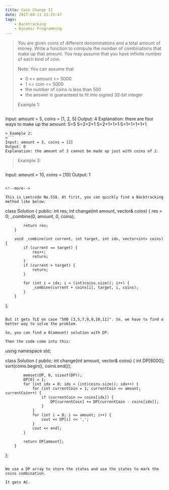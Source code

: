 ```yaml
---
title: Coin Change II
date: 2017-04-11 22:25:47
tags:
    - Backtracking
    - Dynamic Programming
---
```


> You are given coins of different denominations and a total amount of money. Write a function to compute the number of combinations that make up that amount. You may assume that you have infinite number of each kind of coin.
>
> Note: You can assume that
>
> + 0 <= amount <= 5000
> + 1 <= coin <= 5000
> + the number of coins is less than 500
> + the answer is guaranteed to fit into signed 32-bit integer
>
> Example 1:
>```
Input: amount = 5, coins = [1, 2, 5]
Output: 4
Explanation: there are four ways to make up the amount:
5=5
5=2+2+1
5=2+1+1+1
5=1+1+1+1+1
```
> Example 2:
>```
Input: amount = 3, coins = [2]
Output: 0
Explanation: the amount of 3 cannot be made up just with coins of 2.
```
> Example 3:
>```
Input: amount = 10, coins = [10]
Output: 1
```

<!--more-->

This is Leetcode No.518. At first, you can quickly find a Backtracking method like below:

```
class Solution {
    public:
        int res;
        int change(int amount, vector<int>& coins) {
            res = 0;
            _combine(0, amount, 0, coins);

            return res;
        }

        void _combine(int current, int target, int idx, vector<int> coins) {
            if (current == target) {
                res++;
                return;
            }
            if (current > target) {
                return;
            }

            for (int i = idx; i < (int)coins.size(); i++) {
                _combine(current + coins[i], target, i, coins);
            }
        }
};
```

But it gets TLE on case "500 [3,5,7,8,9,10,11]". So, we have to find a better way to solve the problem.

So, you can find a O(amount) solution with DP.

Then the code come into this:

```

using namespace std;

class Solution {
    public:
        int change(int amount, vector<int>& coins) {
            int DP[8000];
            sort(coins.begin(), coins.end());

            memset(DP, 0, sizeof(DP));
            DP[0] = 1;
            for (int idx = 0; idx < (int)coins.size(); idx++) {
                for (int currentCoin = 1; currentCoin <= amount; currentCoin++) {
                    if (currentCoin >= coins[idx]) {
                        DP[currentCoin] += DP[currentCoin - coins[idx]];
                    }
                }
                for (int i = 0; i <= amount; i++) {
                    cout << DP[i] << ',';
                }
                cout << endl;
            }

            return DP[amount];
        }
};
```

We use a DP array to store the states and use the states to mark the coins combination.

It gets AC.
